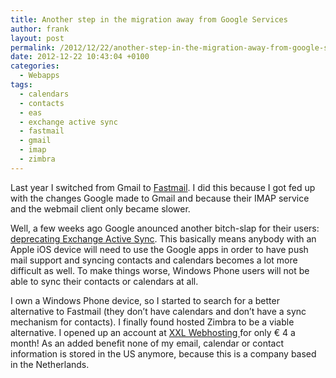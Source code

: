 ```yaml
---
title: Another step in the migration away from Google Services
author: frank
layout: post
permalink: /2012/12/22/another-step-in-the-migration-away-from-google-services/
date: 2012-12-22 10:43:04 +0100
categories:
  - Webapps
tags:
  - calendars
  - contacts
  - eas
  - exchange active sync
  - fastmail
  - gmail
  - imap
  - zimbra
---
```

Last year I switched from Gmail to <a href="http://fastmail.fm/" target="_blank">Fastmail</a>. I did this because I got fed up with the changes Google made to Gmail and because their IMAP service and the webmail client only became slower.

Well, a few weeks ago Google anounced another bitch-slap for their users:<a href="http://googleblog.blogspot.ca/2012/12/winter-cleaning.html" target="_blank"> deprecating Exchange Active Sync</a>. This basically means anybody with an Apple iOS device will need to use the Google apps in order to have push mail support and syncing contacts and calendars becomes a lot more difficult as well. To make things worse, Windows Phone users will not be able to sync their contacts or calendars at all.

I own a Windows Phone device, so I started to search for a better alternative to Fastmail (they don&#8217;t have calendars and don&#8217;t have a sync mechanism for contacts). I finally found hosted Zimbra to be a viable alternative. I opened up an account at <a href="http://www.xxlwebhosting.nl/" target="_blank">XXL Webhosting </a>for only € 4 a month! As an added benefit none of my email, calendar or contact information is stored in the US anymore, because this is a company based in the Netherlands.
